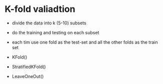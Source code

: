 # K-fold valiadtion

* divide the data into k (5-10) subsets
* do the training and testing on each subset
* each tim use one fold as the test-set and all the other folds as the train set

* KFold()
* StratifiedKFold()
* LeaveOneOut()




